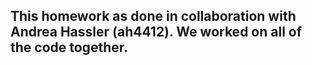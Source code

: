 ## This homework as done in collaboration with Andrea Hassler (ah4412).  We worked on all of the code together.
